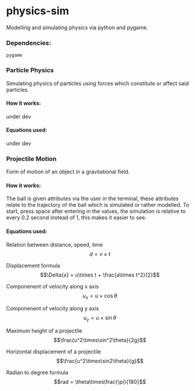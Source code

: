 # physics-sim

Modelling and simulating physics via python and pygame.

### Dependencies:

`pygame`

### Particle Physics

Simulating physics of particles using forces which constitute or affect said particles.

#### How it works:

under dev 

#### Equations used:

under dev


### Projectile Motion

Form of motion of an object in a gravitational field.

#### How it works:

The ball is given attributes via the user in the terminal, these attributes relate to the trajectory of the ball which is simulated or rather modelled. To start, press space after entering in the values, the simulation is relative to every 0.2 second instead of 1, this makes it easier to see.

#### Equations used:

Relation between distance, speed, time $$d = {v}\times{t}$$

Displacement formula $$\Delta{x} = u\times t + \frac{a\times t^2}{2}$$

Componenent of velocity along x axis $$u_x = u\times\cos\theta$$

Componenent of velocity along y axis $$u_y = u\times\sin\theta$$

Maximum height of a projectile $$\frac{u^2\times\sin^2\theta}{2g}$$

Horizontal displacement of a projectile $$\frac{u^2\times\sin2\theta}{g}$$

Radian to degree formula $$rad = \theta\times\frac{\pi}{180}$$
